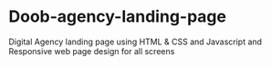 # Doob-agency-landing-page
Digital Agency landing page using HTML &amp; CSS and Javascript and Responsive web page design for all screens
